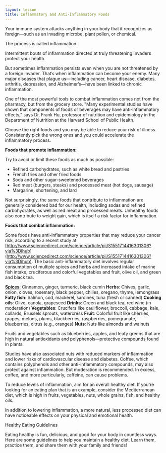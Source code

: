 ```yaml
---
layout: lesson
title: Inflammatory and Anti-inflammatory Foods
---
```

Your immune system attacks anything in your body that it recognizes as foreign—such as an invading microbe, plant pollen, or chemical. 

The process is called inflammation. 

Intermittent bouts of inflammation directed at truly threatening invaders protect your health. 

But sometimes inflammation persists even when you are not threatened by a foreign invader. That’s when inflammation can become your enemy. Many major diseases that plague us—including cancer, heart disease, diabetes, arthritis, depression, and Alzheimer’s—have been linked to chronic inflammation.

One of the most powerful tools to combat inflammation comes not from the pharmacy, but from the grocery store. "Many experimental studies have shown that components of foods or beverages may have anti-inflammatory effects," says Dr. Frank Hu, professor of nutrition and epidemiology in the Department of Nutrition at the Harvard School of Public Health.

Choose the right foods and you may be able to reduce your risk of illness. Consistently pick the wrong ones and you could accelerate the inflammatory process.

**Foods that promote inflammation:**

Try to avoid or limit these foods as much as possible:

* Refined carbohydrates, such as white bread and pastries
* French fries and other fried foods
* Soda and other sugar-sweetened beverages
* Red meat (burgers, steaks) and processed meat (hot dogs, sausage)
* Margarine, shortening, and lard

Not surprisingly, the same foods that contribute to inflammation are generally considered bad for our health, including sodas and refined carbohydrates, as well as red meat and processed meats.
Unhealthy foods also contribute to weight gain, which is itself a risk factor for inflammation. 

**Foods that combat inflammation:**

Some foods have anti-inflammatory properties that may reduce your cancer risk, according to a recent study at [http://www.sciencedirect.com/science/article/pii/S1551714416301306?via%3Dihub](http://www.sciencedirect.com/science/article/pii/S1551714416301306?via%3Dihub). The basic anti-inflammatory diet involves regular consumption of multiple spices and herbs and increased intake of marine fish intake, cruciferous and colorful vegetables and fruit, olive oil, and green and black tea.

**[Spices](http://www.aicr.org/enews/2015/11-november/enews-fall-spices-for-cancer-prevention.htmlhttp:/www.aicr.org/enews/2015/11-november/enews-fall-spices-for-cancer-prevention.html)**: 	Cinnamon, ginger, turmeric, black cumin
**Herbs**:	Chives, garlic, onion, cloves, rosemary, black pepper, chilies, oregano, thyme, lemongrass
**Fatty fish**:	Salmon, cod, mackerel, sardines, tuna (fresh or canned)
**Cooking oils**:	Olive, canola, grapeseed
**Drinks**:	Green and black tea, red wine (in moderation)
**Vegetables**:	Crucifers like cauliflower, broccoli, cabbage, kale, collards, Brussels sprouts, watercress
**Fruit**:	Colorful fruit like cherries, grapes, melons, plums, blackberries, raspberries, pomegranate, blueberries, citrus (e.g., oranges)
**Nuts**:	Nuts like almonds and walnuts

Fruits and vegetables such as blueberries, apples, and leafy greens that are high in natural antioxidants and polyphenols—protective compounds found in plants.

Studies have also associated nuts with reduced markers of inflammation and lower risks of cardiovascular disease and diabetes. Coffee, which contains polyphenols and other anti-inflammatory compounds, may also protect against inflammation. But moderation is recommended. In excess, coffee, and more particularly, caffeine, can cause problems.

To reduce levels of inflammation, aim for an overall healthy diet. If you're looking for an eating plan that is an example, consider the Mediterranean diet, which is high in fruits, vegetables, nuts, whole grains, fish, and healthy oils.

In addition to lowering inflammation, a more natural, less processed diet can have noticeable effects on your physical and emotional health.

Healthy Eating Guidelines 

Eating healthy is fun, delicious, and good for your body in countless ways. Here are some guidelines to help you maintain a healthy diet. Learn them, practice them, and share them with your family and friends!




